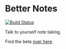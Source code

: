 # Better Notes

[![Build Status](https://travis-ci.com/coffee-cup/better-notes.svg?token=DF2fqhqgEvTdkEfysVsS&branch=master)](https://travis-ci.com/coffee-cup/better-notes)

Talk to yourself note taking.

Find the beta [over here](https://better-notes.herokuapp.com).
